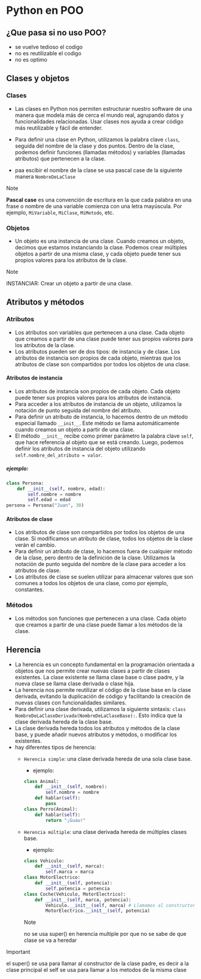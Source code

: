 # Python en POO

## ¿Que pasa si no uso POO?
- se vuelve tedioso el codigo
- no es reutilizable el codigo
- no es optimo 

## Clases y objetos
### Clases
- Las clases en Python nos permiten estructurar nuestro software de una manera que modela más de cerca el mundo real, agrupando datos y funcionalidades relacionadas. Usar clases nos ayuda a crear código más reutilizable y fácil de entender.

- Para definir una clase en Python, utilizamos la palabra clave `class`, seguida del nombre de la clase y dos puntos. Dentro de la clase, podemos definir funciones (llamadas métodos) y variables (llamadas atributos) que pertenecen a la clase.

- paa escibir el nombre de la clase se usa pascal case de la siguiente manera `NombreDeLaClase`
>[!NOTE]
> **Pascal case** es una convención de escritura en la que cada palabra en una frase o nombre de una variable comienza con una letra mayúscula. Por ejemplo, `MiVariable`, `MiClase`, `MiMetodo`, etc.


### Objetos
- Un objeto es una instancia de una clase. Cuando creamos un objeto, decimos que estamos instanciando la clase. Podemos crear múltiples objetos a partir de una misma clase, y cada objeto puede tener sus propios valores para los atributos de la clase.


>[!NOTE]
> INSTANCIAR: Crear un objeto a partir de una clase.

## Atributos y métodos

### Atributos
- Los atributos son variables que pertenecen a una clase. Cada objeto que creamos a partir de una clase puede tener sus propios valores para los atributos de la clase.
- Los atributos pueden ser de dos tipos: de instancia y de clase. Los atributos de instancia son propios de cada objeto, mientras que los atributos de clase son compartidos por todos los objetos de una clase.
#### Atributos de instancia
- Los atributos de instancia son propios de cada objeto. Cada objeto puede tener sus propios valores para los atributos de instancia.
- Para acceder a los atributos de instancia de un objeto, utilizamos la notación de punto seguida del nombre del atributo.
- Para definir un atributo de instancia, lo hacemos dentro de un método especial llamado `__init__`. Este método se llama automáticamente cuando creamos un objeto a partir de una clase.
- El método `__init__` recibe como primer parámetro la palabra clave `self`, que hace referencia al objeto que se está creando. Luego, podemos definir los atributos de instancia del objeto utilizando `self.nombre_del_atributo = valor`.

##### ejemplo:
```python
class Persona:
    def __init__(self, nombre, edad):
        self.nombre = nombre
        self.edad = edad
persona = Persona("Juan", 30)
```
#### Atributos de clase
- Los atributos de clase son compartidos por todos los objetos de una clase. Si modificamos un atributo de clase, todos los objetos de la clase verán el cambio.
- Para definir un atributo de clase, lo hacemos fuera de cualquier método de la clase, pero dentro de la definición de la clase. Utilizamos la notación de punto seguida del nombre de la clase para acceder a los atributos de clase.
- Los atributos de clase se suelen utilizar para almacenar valores que son comunes a todos los objetos de una clase, como por ejemplo, constantes.

### Métodos
- Los métodos son funciones que pertenecen a una clase. Cada objeto que creamos a partir de una clase puede llamar a los métodos de la clase.

## Herencia
- La herencia es un concepto fundamental en la programación orientada a objetos que nos permite crear nuevas clases a partir de clases existentes. La clase existente se llama clase base o clase padre, y la nueva clase se llama clase derivada o clase hija.
- La herencia nos permite reutilizar el código de la clase base en la clase derivada, evitando la duplicación de código y facilitando la creación de nuevas clases con funcionalidades similares.
- Para definir una clase derivada, utilizamos la siguiente sintaxis: `class NombreDeLaClaseDerivada(NombreDeLaClaseBase):`. Esto indica que la clase derivada hereda de la clase base.
- La clase derivada hereda todos los atributos y métodos de la clase base, y puede añadir nuevos atributos y métodos, o modificar los existentes.
- hay diferentes tipos de herencia:
    - `Herencia simple`: una clase derivada hereda de una sola clase base.
        - ejemplo:
        ```python
        class Animal:
            def __init__(self, nombre):
                self.nombre = nombre
            def hablar(self):
                pass
        class Perro(Animal):
            def hablar(self):
                return "¡Guau!"
        ```
    - `Herencia múltiple`: una clase derivada hereda de múltiples clases base.
        - ejemplo:
        ```python
        class Vehiculo:
            def __init__(self, marca):
                self.marca = marca
        class MotorElectrico:
            def __init__(self, potencia):
                self.potencia = potencia
        class Coche(Vehiculo, MotorElectrico):
            def __init__(self, marca, potencia):
                Vehiculo.__init__(self, marca) # Llamamos al constructor de la clase base Vehiculo
                MotorElectrico.__init__(self, potencia)
        ```

        >[!NOTE]
        > no se usa super() en herencia multiple por que no se sabe de que clase se va a heredar
>[!IMPORTANT]
> el super() se usa para llamar al constructor de la clase padre, es decir a la clase principal
>el self se usa para llamar a los metodos de la misma clase